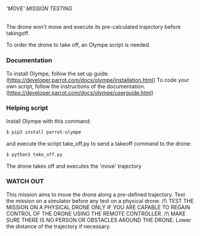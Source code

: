 ###### 'MOVE' MISSION TESTING ######
The drone won't move and execute its pre-calculated trajectory before takingoff.

To order the drone to take off, an Olympe script is needed.

### Documentation ###
To install Olympe, follow the set up guide.
(https://developer.parrot.com/docs/olympe/installation.html)
To code your own script, follow the instructions of the documentation.
(https://developer.parrot.com/docs/olympe/userguide.html)

### Helping script ###

Install Olympe with this command:

```bash
$ pip3 install parrot-olympe
```

and execute the script take_off.py to send a takeoff command to the drone:

```bash
$ python3 take_off.py
```

The drone takes off and executes the 'move' trajectory

### WATCH OUT ###
This mission aims to move the drone along a pre-defined trajectory. Test the mission on a simulator before any test on a physical drone.
/!\ TEST THE MISSION ON A PHYSICAL DRONE ONLY IF YOU ARE CAPABLE TO REGAIN CONTROL OF THE DRONE USING THE REMOTE CONTROLLER.
/!\ MAKE SURE THERE IS NO PERSON OR OBSTACLES AROUND THE DRONE. Lower the distance of the trajectory if necessary.